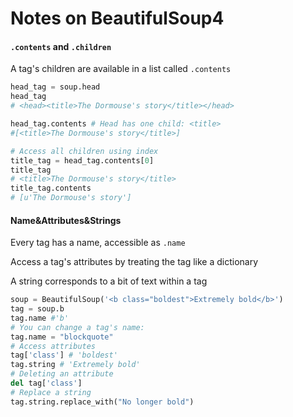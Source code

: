 # Notes on BeautifulSoup4

#### `.contents` and `.children`

A tag's children are available in a list called `.contents`

```python
head_tag = soup.head
head_tag
# <head><title>The Dormouse's story</title></head>

head_tag.contents # Head has one child: <title>
#[<title>The Dormouse's story</title>]

# Access all children using index
title_tag = head_tag.contents[0] 
title_tag
# <title>The Dormouse's story</title>
title_tag.contents
# [u'The Dormouse's story']
```

#### Name&Attributes&Strings

Every tag has a name, accessible as `.name`

Access a tag's attributes by treating the tag like a dictionary

A string corresponds to a bit of text within a tag

```python
soup = BeautifulSoup('<b class="boldest">Extremely bold</b>')
tag = soup.b
tag.name #'b'
# You can change a tag's name:
tag.name = "blockquote"
# Access attributes
tag['class'] # 'boldest'
tag.string # 'Extremely bold'
# Deleting an attribute
del tag['class']
# Replace a string
tag.string.replace_with("No longer bold")
```

